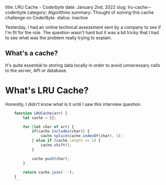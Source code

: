 title: LRU Cache - Coderbyte
date: January 2nd, 2022
slug: lru-cache--coderbyte
category: Algorithms
summary: Thought of solving this cache challenge on CoderByte.
status: inactive

Yesterday, I had an online technical assessment sent by a company to see if I'm fit for the role. The question wasn't hard
but it was a bit tricky that I had to see what was the problem really trying to explain.

## What's a cache?
It's quite essential to storing data locally in order to avoid unnecessary calls to the server, API or database.

# What's LRU Cache?
Honestly, I didn't know what is it until I saw this interview question.

```javascript
	function LRUCache(arr) {
		let cache = [];

		for (let char of arr) {
			if(cache.includes(char)) {
				cache.splice(cache.indexOf(char), 1);
			} else if (cache.length >= 5) {
				cache.shift();
			}

			cache.push(char);
		}

		return cache.join('-');
	}
	```

